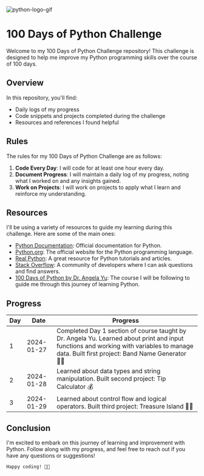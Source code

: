 <img src="https://media3.giphy.com/media/coxQHKASG60HrHtvkt/giphy.gif" alt="python-logo-gif"/>

# 100 Days of Python Challenge

Welcome to my 100 Days of Python Challenge repository! This challenge is designed to help me improve my Python programming skills over the course of 100 days.

## Overview

In this repository, you'll find:

- Daily logs of my progress
- Code snippets and projects completed during the challenge
- Resources and references I found helpful

## Rules

The rules for my 100 Days of Python Challenge are as follows:

1. **Code Every Day**: I will code for at least one hour every day.
2. **Document Progress**: I will maintain a daily log of my progress, noting what I worked on and any insights gained.
3. **Work on Projects**: I will work on projects to apply what I learn and reinforce my understanding.

## Resources

I'll be using a variety of resources to guide my learning during this challenge. Here are some of the main ones:

- [Python Documentation](https://docs.python.org/): Official documentation for Python.
- [Python.org](https://www.python.org/): The official website for the Python programming language.
- [Real Python](https://realpython.com/): A great resource for Python tutorials and articles.
- [Stack Overflow](https://stackoverflow.com/): A community of developers where I can ask questions and find answers.
- [100 Days of Python by Dr. Angela Yu](https://www.udemy.com/share/103IHM3@2XjhW9HfCyEre4uDfJyFpbKxbTY-CxNI8Ass-me9gBPczTNnfKztdaPlldA7cPgCIw==/): The course I will be following to guide me through this journey of learning Python.

## Progress

| Day | Date       | Progress                                               |
| --- | ---------- | ------------------------------------------------------ |
| 1   | 2024-01-27 | Completed Day 1 section of course taught by Dr. Angela Yu. Learned about print and input functions and working with variables to manage data. Built first project: Band Name Generator 🤘🏻 |
| 2   | 2024-01-28 | Learned about data types and string manipulation. Built second project: Tip Calculator 💰 |
| 3   | 2024-01-29 | Learned about control flow and logical operators. Built third project:  Treasure Island 🏴‍☠️ |

## Conclusion

I'm excited to embark on this journey of learning and improvement with Python. Follow along with my progress, and feel free to reach out if you have any questions or suggestions!

    Happy coding! 🐍✨
